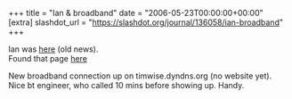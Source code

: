 +++
title = "Ian & broadband"
date = "2006-05-23T00:00:00+00:00"
[extra]
slashdot_url = "https://slashdot.org/journal/136058/ian-broadband"
+++

<p>Ian was <a href="http://www.pure-virtual.org/ian/PermaLink.aspx?guid=941da462-0038-44ee-99e8-fc2253e7a4c0">here</a> (old news).<br>Found that page <a href="http://www.google.co.uk/search?hl=en&amp;q=site%3A+timwise.co.uk&amp;btnG=Search&amp;meta=">here</a></p>
<p>New broadband connection up on timwise.dyndns.org (no website yet).<br>Nice bt engineer, who called 10 mins before showing up. Handy.</p>

